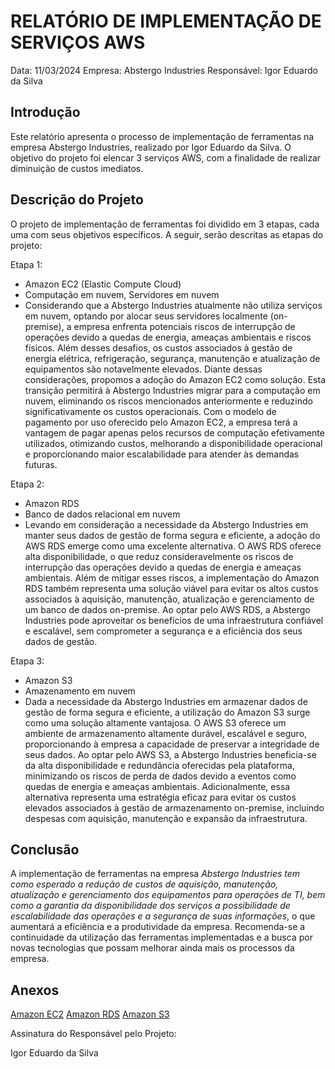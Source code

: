 # RELATÓRIO DE IMPLEMENTAÇÃO DE SERVIÇOS AWS

Data: 11/03/2024
Empresa: Abstergo Industries 
Responsável: Igor Eduardo da Silva

## Introdução
Este relatório apresenta o processo de implementação de ferramentas na empresa Abstergo Industries, realizado por Igor Eduardo da Silva. O objetivo do projeto foi elencar 3 serviços AWS, com a finalidade de realizar diminuição de custos imediatos.

## Descrição do Projeto
O projeto de implementação de ferramentas foi dividido em 3 etapas, cada uma com seus objetivos específicos. A seguir, serão descritas as etapas do projeto:

Etapa 1: 
- Amazon EC2 (Elastic Compute Cloud)
- Computação em nuvem, Servidores em nuvem
- Considerando que a Abstergo Industries atualmente não utiliza serviços em nuvem, optando por alocar seus servidores localmente (on-premise), a empresa enfrenta potenciais riscos de interrupção de operações devido a quedas de energia, ameaças ambientais e riscos físicos. Além desses desafios, os custos associados à gestão de energia elétrica, refrigeração, segurança, manutenção e atualização de equipamentos são notavelmente elevados.
Diante dessas considerações, propomos a adoção do Amazon EC2 como solução. Esta transição permitirá à Abstergo Industries migrar para a computação em nuvem, eliminando os riscos mencionados anteriormente e reduzindo significativamente os custos operacionais. Com o modelo de pagamento por uso oferecido pelo Amazon EC2, a empresa terá a vantagem de pagar apenas pelos recursos de computação efetivamente utilizados, otimizando custos, melhorando a disponibilidade operacional e proporcionando maior escalabilidade para atender às demandas futuras.

Etapa 2: 
- Amazon RDS 
- Banco de dados relacional em nuvem
- Levando em consideração a necessidade da Abstergo Industries em manter seus dados de gestão de forma segura e eficiente, a adoção do AWS RDS emerge como uma excelente alternativa. O AWS RDS oferece alta disponibilidade, o que reduz consideravelmente os riscos de interrupção das operações devido a quedas de energia e ameaças ambientais.
Além de mitigar esses riscos, a implementação do Amazon RDS também representa uma solução viável para evitar os altos custos associados à aquisição, manutenção, atualização e gerenciamento de um banco de dados on-premise. Ao optar pelo AWS RDS, a Abstergo Industries pode aproveitar os benefícios de uma infraestrutura confiável e escalável, sem comprometer a segurança e a eficiência dos seus dados de gestão.

Etapa 3: 
- Amazon S3
- Amazenamento em nuvem
- Dada a necessidade da Abstergo Industries em armazenar dados de gestão de forma segura e eficiente, a utilização do Amazon S3 surge como uma solução altamente vantajosa. O AWS S3 oferece um ambiente de armazenamento altamente durável, escalável e seguro, proporcionando à empresa a capacidade de preservar a integridade de seus dados.
Ao optar pelo AWS S3, a Abstergo Industries beneficia-se da alta disponibilidade e redundância oferecidas pela plataforma, minimizando os riscos de perda de dados devido a eventos como quedas de energia e ameaças ambientais. Adicionalmente, essa alternativa representa uma estratégia eficaz para evitar os custos elevados associados à gestão de armazenamento on-premise, incluindo despesas com aquisição, manutenção e expansão da infraestrutura.



## Conclusão
A implementação de ferramentas na empresa *Abstergo Industries tem como esperado a redução de custos de aquisição, manutenção, atualização e gerenciamento dos equipamentos para operações de TI, bem como a garantia da disponibilidade dos serviços a possibilidade de escalabilidade das operações e a segurança de suas informações*, o que aumentará a eficiência e a produtividade da empresa. Recomenda-se a continuidade da utilização das ferramentas implementadas e a busca por novas tecnologias que possam melhorar ainda mais os processos da empresa.

## Anexos

[Amazon EC2](https://aws.amazon.com/pt/ec2/?did=ft_card&trk=ft_card)
[Amazon RDS](https://aws.amazon.com/pt/rds/?p=ft&c=db&z=3)
[Amazon S3](https://aws.amazon.com/pt/s3/?nc2=type_a)

Assinatura do Responsável pelo Projeto:

Igor Eduardo da Silva